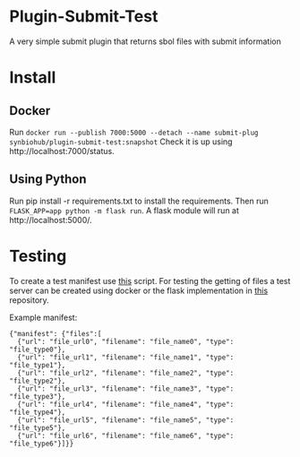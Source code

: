 # Plugin-Submit-Test
A very simple submit plugin that returns sbol files with submit information

# Install
## Docker
Run `docker run --publish 7000:5000 --detach --name submit-plug synbiohub/plugin-submit-test:snapshot`
Check it is up using http://localhost:7000/status.

## Using Python
Run pip install -r requirements.txt to install the requirements. Then run `FLASK_APP=app python -m flask run`. A flask module will run at http://localhost:5000/.

# Testing
To create a test manifest use [this](https://github.com/SynBioHub/Submit-Testing/blob/master/Manifest_creation.py) script. For testing the getting of files a test server can be created using docker or the flask implementation in [this](https://github.com/SynBioHub/Submit-Testing) repository.

Example manifest:
```
{"manifest": {"files":[
  {"url": "file_url0", "filename": "file_name0", "type": "file_type0"},
  {"url": "file_url1", "filename": "file_name1", "type": "file_type1"},
  {"url": "file_url2", "filename": "file_name2", "type": "file_type2"},
  {"url": "file_url3", "filename": "file_name3", "type": "file_type3"},
  {"url": "file_url4", "filename": "file_name4", "type": "file_type4"},
  {"url": "file_url5", "filename": "file_name5", "type": "file_type5"},
  {"url": "file_url6", "filename": "file_name6", "type": "file_type6"}]}}
  ```
